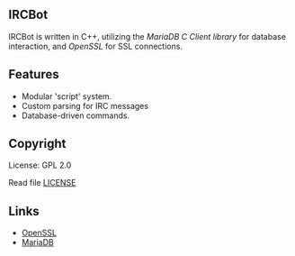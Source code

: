 ## IRCBot

IRCBot is written in C++, utilizing the *MariaDB C Client library* for database interaction, and *OpenSSL* for SSL connections.

## Features
+ Modular 'script' system.
+ Custom parsing for IRC messages
+ Database-driven commands.

## Copyright

License: GPL 2.0

Read file [LICENSE](LICENSE)

## Links

+ [OpenSSL](https://www.openssl.org/)
+ [MariaDB](https://mariadb.org/)
